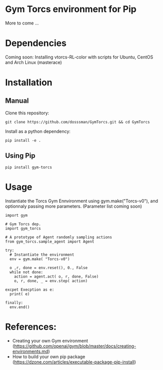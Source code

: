 # Gym Torcs environment for Pip

More to come ...

# Dependencies
Coming soon: Installing vtorcs-RL-color with scripts for Ubuntu, CentOS and Arch Linux (masterace)

# Installation

## Manual
Clone this repository:
```
git clone https://github.com/dosssman/GymTorcs.git && cd GymTorcs
```

Install as a python dependency:

```
pip install -e .
```

## Using Pip
```
pip install gym-torcs
```

# Usage

Instantiate the Torcs Gym Ennvironment using gym.make("Torcs-v0"), and optionnaly passing more parameters. (Parameter list coming soon)

```
import gym

# Gym Torcs dep.
import gym_torcs

# A prototype of Agent randomly sampling actions
from gym_torcs.sample_agent import Agent

try:
  # Instantiate the environment
  env = gym.make( "Torcs-v0")

  o ,r, done = env.reset(), 0., False
  while not done:
    action = agent.act( o, r, done, False)
    o, r, done, _ = env.step( action)

excpet Execption as e:
  print( e)

finally:
  env.end()

```

# References:
- Creating your own Gym environment (https://github.com/openai/gym/blob/master/docs/creating-environments.md)
- How to build your own pip package (https://dzone.com/articles/executable-package-pip-install)
